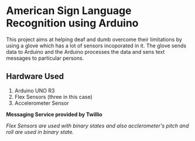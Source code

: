 # American Sign Language Recognition using Arduino
This project aims at helping deaf and dumb overcome their limitations by using a glove which has a lot of sensors incoporated in it. The glove sends data to Arduino and the Arduino processes the data and sens text messages to particular persons.

## Hardware Used

1. Arduino UNO R3
2. Flex Sensors (three in this case)
3. Accelerometer Sensor

**Messaging Service provided by Twillio**

*Flex Sensors are used with binary states and also acclerometer's pitch and roll are used in binary state.*